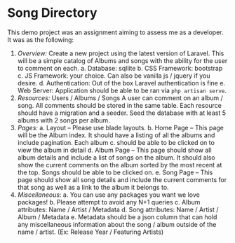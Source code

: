 # Song Directory

This demo project was an assignment aiming to assess me as a developer. It was as the following:
1. *Overview:* Create a new project using the latest version of Laravel. This will be a simple catalog of Albums and songs with the ability for the user to comment on each.
a. Database: sqllite
b. CSS Framework: bootstrap
c. JS Framework: your choice. Can also be vanilla js / jquery if you desire.
d. Authentication: Out of the box Laravel authentication is fine
e. Web Server: Application should be able to be ran via `php artisan serve`. 
2. *Resources:* Users / Albums / Songs 
    A user can comment on an album / song. All comments should be stored in the same table.
    Each resource should have a migration and a seeder. Seed the database with at least 5 albums with 2 songs per album. 
3. *Pages:* 
a. Layout – Please use blade layouts.
b. Home Page – This page will be the Album index. It should have a listing of all the albums and include pagination. Each album c. should be able to be clicked on to view the album in detail
d. Album Page – This page should show all album details and include a list of songs on the album. It should also show the current comments on the album sorted by the most recent at the top. Songs should be able to be clicked on.
e. Song Page – This page should show all song details and include the current comments for that song as well as a link to the album it belongs to. 
4. *Miscellaneous*: 
a. You can use any packages you want we love packages!
b. Please attempt to avoid any N+1 queries
c. Album attributes: Name / Artist / Metadata
d. Song attributes: Name / Artist / Album / Metadata
e. Metadata should be a json column that can hold any miscellaneous information about the song / album outside of the name / artist. (Ex: Release Year / Featuring Artists)